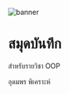 ![banner](https://64.media.tumblr.com/c8723048867a9b9b2c9c4ef73dee9f1b/tumblr_p4sau3W6RO1x2myy7o1_1280.jpg)
# สมุดบันทึก

สำหรับรายวิชา OOP

อุดมพร พิเคราะห์
